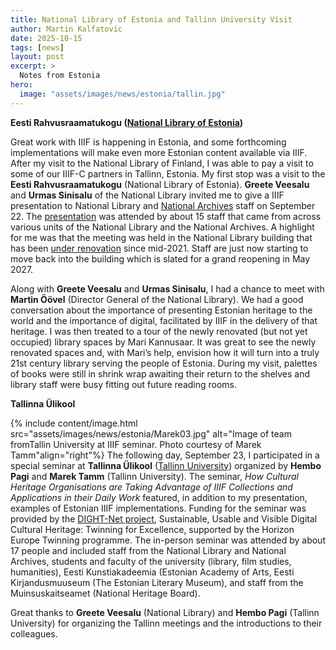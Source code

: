 ```yaml
---
title: National Library of Estonia and Tallinn University Visit
author: Martin Kalfatovic
date: 2025-10-15
tags: [news]
layout: post
excerpt: >
  Notes from Estonia
hero:
  image: "assets/images/news/estonia/tallin.jpg"    
---
```


**Eesti Rahvusraamatukogu ([National Library of Estonia](https://www.rara.ee/en/))**

Great work with IIIF is happening in Estonia, and some forthcoming implementations will make even more Estonian content available via IIIF. After my visit to the National Library of Finland, I was able to pay a visit to some of our IIIF-C partners in Tallinn, Estonia. My first stop was a visit to the **Eesti Rahvusraamatukogu** (National Library of Estonia). **Greete Veesalu** and **Urmas Sinisalu** of the National Library invited me to give a IIIF presentation to National Library and [National Archives](https://www.ra.ee/en/) staff on September 22. The [presentation](https://doi.org/10.5281/zenodo.17295338) was attended by about 15 staff that came from across various units of the National Library and the National Archives. A highlight for me was that the meeting was held in the National Library building that has been [under renovation](https://www.rara.ee/en/rara/reconstruction/) since mid-2021. Staff are just now starting to move back into the building which is slated for a grand reopening in May 2027.

Along with **Greete Veesalu** and **Urmas Sinisalu**, I had a chance to meet with **Martin Öövel** (Director General of the National Library). We had a good conversation about the importance of presenting Estonian heritage to the world and the importance of digital, facilitated by IIIF in the delivery of that heritage. I was then treated to a tour of the newly renovated (but not yet occupied) library spaces by Mari Kannusaar. It was great to see the newly renovated spaces and, with Mari’s help, envision how it will turn into a truly 21st century library serving the people of Estonia. During my visit, palettes of books were still in shrink wrap awaiting their return to the shelves and library staff were busy fitting out future reading rooms. 



**Tallinna Ülikool**

{% include content/image.html src="assets/images/news/estonia/Marek03.jpg" alt="Image of team fromTallin University at IIIF seminar. Photo courtesy of Marek Tamm"align="right"%}
The following day, September 23, I participated in a special seminar at **Tallinna Ülikool** ([Tallinn University](https://www.tlu.ee/en)) organized by **Hembo Pagi** and **Marek Tamm** (Tallinn University). The seminar, *How Cultural Heritage Organisations are Taking Advantage of IIIF Collections and Applications in their Daily Work* featured, in addition to my presentation, examples of Estonian IIIF implementations. Funding for the seminar was provided by the [DIGHT-Net project](https://dight-net.tlu.ee/), Sustainable, Usable and Visible Digital Cultural Heritage: Twinning for Excellence, supported by the Horizon Europe Twinning programme. The in-person seminar was attended by about 17 people and included staff from the National Library and National Archives, students and faculty of the university (library, film studies, humanities), Eesti Kunstiakadeemia (Estonian Academy of Arts, Eesti Kirjandusmuuseum (The Estonian Literary Museum), and staff from the Muinsuskaitseamet (National Heritage Board). 

Great thanks to **Greete Veesalu** (National Library) and **Hembo Pagi** (Tallinn University) for organizing the Tallinn meetings and the introductions to their colleagues. 
